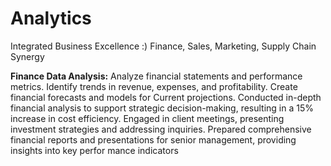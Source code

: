# Analytics
Integrated Business Excellence :) Finance, Sales, Marketing, Supply Chain Synergy 

**Finance Data Analysis:**
Analyze financial statements and performance metrics.
Identify trends in revenue, expenses, and profitability.
Create financial forecasts and models for Current projections.
Conducted in-depth financial analysis to support strategic decision-making, resulting in a 15% increase in cost
efficiency. 
Engaged in client meetings, presenting investment strategies and addressing inquiries.
Prepared comprehensive financial reports and presentations for senior management, providing insights into key perfor
mance indicators
